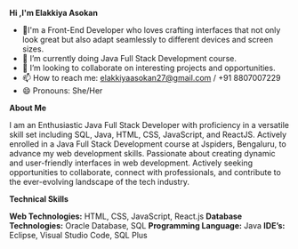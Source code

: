 **Hi ,I'm Elakkiya Asokan**
- 👀I'm a Front-End Developer who loves crafting interfaces that not only look great but also adapt seamlessly to different devices and screen sizes.
- 🌱 I’m currently doing Java Full Stack Development course.
- 💞️ I’m looking to collaborate on interesting projects and opportunities.
- 📫 How to reach me: elakkiyaasokan27@gmail.com / +91 8807007229
- 😄 Pronouns: She/Her

<!---
A-Elakkiya/A-Elakkiya is a ✨ special ✨ repository because its `README.md` (this file) appears on your GitHub profile.
You can click the Preview link to take a look at your changes.
--->

**About Me**

I am an Enthusiastic Java Full Stack Developer with proficiency in a versatile skill set including SQL, Java, HTML, CSS, JavaScript, and ReactJS. Actively enrolled in a Java Full Stack Development course at Jspiders, Bengaluru, to advance my web development skills. Passionate about creating dynamic and user-friendly interfaces in web development. Actively seeking opportunities to collaborate, connect with professionals, and contribute to the ever-evolving landscape of the tech industry.

**Technical Skills**

**Web Technologies:** HTML, CSS, JavaScript, React.js
**Database Technologies:** Oracle Database, SQL
**Programming Language:** Java
**IDE’s:** Eclipse, Visual Studio Code, SQL Plus


